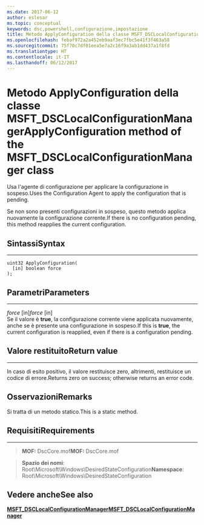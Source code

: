 ```yaml
---
ms.date: 2017-06-12
author: eslesar
ms.topic: conceptual
keywords: dsc,powershell,configurazione,impostazione
title: Metodo ApplyConfiguration della classe MSFT_DSCLocalConfigurationManager
ms.openlocfilehash: febaf972a2a452eb9aaf3ec7fbc5e41f3f463a58
ms.sourcegitcommit: 75f70c7df01eea5e7a2c16f9a3ab1dd437a1f8fd
ms.translationtype: HT
ms.contentlocale: it-IT
ms.lasthandoff: 06/12/2017
---
```

# <a name="applyconfiguration-method-of-the-msftdsclocalconfigurationmanager-class"></a><span data-ttu-id="84962-103">Metodo ApplyConfiguration della classe MSFT_DSCLocalConfigurationManager</span><span class="sxs-lookup"><span data-stu-id="84962-103">ApplyConfiguration method of the MSFT_DSCLocalConfigurationManager class</span></span>

<span data-ttu-id="84962-104">Usa l'agente di configurazione per applicare la configurazione in sospeso.</span><span class="sxs-lookup"><span data-stu-id="84962-104">Uses the Configuration Agent to apply the configuration that is pending.</span></span> 

<span data-ttu-id="84962-105">Se non sono presenti configurazioni in sospeso, questo metodo applica nuovamente la configurazione corrente.</span><span class="sxs-lookup"><span data-stu-id="84962-105">If there is no configuration pending, this method reapplies the current configuration.</span></span>


## <a name="syntax"></a><span data-ttu-id="84962-106">Sintassi</span><span class="sxs-lookup"><span data-stu-id="84962-106">Syntax</span></span>
------

```mof
uint32 ApplyConfiguration(
  [in] boolean force
);
```

## <a name="parameters"></a><span data-ttu-id="84962-107">Parametri</span><span class="sxs-lookup"><span data-stu-id="84962-107">Parameters</span></span>
----------

<span data-ttu-id="84962-108">*force* \[in\]</span><span class="sxs-lookup"><span data-stu-id="84962-108">*force* \[in\]</span></span>  
<span data-ttu-id="84962-109">Se il valore è **true**, la configurazione corrente viene applicata nuovamente, anche se è presente una configurazione in sospeso.</span><span class="sxs-lookup"><span data-stu-id="84962-109">If this is **true**, the current configuration is reapplied, even if there is a configuration pending.</span></span>

## <a name="return-value"></a><span data-ttu-id="84962-110">Valore restituito</span><span class="sxs-lookup"><span data-stu-id="84962-110">Return value</span></span>
------------

<span data-ttu-id="84962-111">In caso di esito positivo, il valore restituisce zero, altrimenti, restituisce un codice di errore.</span><span class="sxs-lookup"><span data-stu-id="84962-111">Returns zero on success; otherwise returns an error code.</span></span>

## <a name="remarks"></a><span data-ttu-id="84962-112">Osservazioni</span><span class="sxs-lookup"><span data-stu-id="84962-112">Remarks</span></span>

<span data-ttu-id="84962-113">Si tratta di un metodo statico.</span><span class="sxs-lookup"><span data-stu-id="84962-113">This is a static method.</span></span>

## <a name="requirements"></a><span data-ttu-id="84962-114">Requisiti</span><span class="sxs-lookup"><span data-stu-id="84962-114">Requirements</span></span>
------------
><span data-ttu-id="84962-115">**MOF:** DscCore.mof</span><span class="sxs-lookup"><span data-stu-id="84962-115">**MOF:** DscCore.mof</span></span>

><span data-ttu-id="84962-116">**Spazio dei nomi**: Root\Microsoft\Windows\DesiredStateConfiguration</span><span class="sxs-lookup"><span data-stu-id="84962-116">**Namespace**: Root\Microsoft\Windows\DesiredStateConfiguration</span></span>


## <a name="see-also"></a><span data-ttu-id="84962-117">Vedere anche</span><span class="sxs-lookup"><span data-stu-id="84962-117">See also</span></span>


[<span data-ttu-id="84962-118">**MSFT_DSCLocalConfigurationManager**</span><span class="sxs-lookup"><span data-stu-id="84962-118">**MSFT_DSCLocalConfigurationManager**</span></span>](msft-dsclocalconfigurationmanager.md)

 

 



